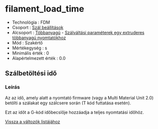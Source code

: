 # filament\_load\_time

* Technológia : FDM
* Csoport : [Szál beállítások](../filament_settings/filament_settings.md)
* Alcsoport : [Többanyagú](../filament_settings/filament_settings.md#multimatériaux) - [Szálváltási paraméterek egy extruderes többanyagú nyomtatókhoz](filament_load_time.md)
* Mód : Szakértő
* Mértékegység : s
* Minimális érték :  0
* Alapértelmezett érték : 0.0

## Szálbetöltési idő

### Leírás

Az az idő, amely alatt a nyomtató firmware \(vagy a Multi Material Unit 2.0\) betölti a szálakat egy szálcsere során \(T kód futtatása esetén\).

Ezt az időt a G-kód időbecslője hozzáadja a teljes nyomtatási időhöz.

[Vissza a változók listájához](/)

